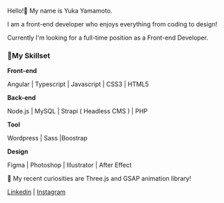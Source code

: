 Hello!👋  My name is Yuka Yamamoto. 

I am a front-end developer who enjoys everything from coding to design!

Currently I'm looking for a full-time position as a Front-end Developer.



### 📌My Skillset

**Front-end**

Angular | Typescript | Javascript | CSS3 | HTML5

**Back-end**

Node.js | MySQL | Strapi ( Headless CMS ) | PHP

**Tool**

Wordpress | Sass |Boostrap

**Design**

Figma | Photoshop | Illustrator | After Effect


👀 My recent curiosities are Three.js and GSAP animation library!


[Linkedin](https://www.linkedin.com/in/yukayamamoto0820/) | [Instagram](https://www.instagram.com/yukayama___)

